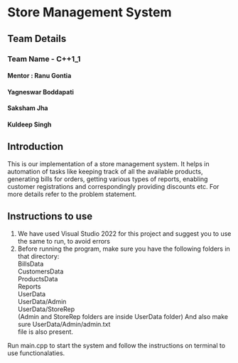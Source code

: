 
# Store Management System

## Team Details
### Team Name - C++1_1
#### Mentor : Ranu Gontia
#### Yagneswar Boddapati 
#### Saksham Jha
#### Kuldeep Singh<br/>
## Introduction<br/>
This is our implementation of a store management system. It helps in automation of tasks like keeping track of all the available products, generating bills for orders, getting various types of reports, enabling customer registrations and correspondingly providing discounts etc. For more details refer to the problem statement.


## Instructions to use
1. We have used Visual Studio 2022 for this project and suggest you to use the same to run, to avoid errors<br/>
2. Before running the program, make sure you have the following folders in that directory:<br/>
BillsData<br/>
CustomersData<br/>
ProductsData<br/>
Reports<br/>
UserData<br/>
UserData/Admin<br/>
UserData/StoreRep<br/>
	(Admin and StoreRep folders are inside UserData folder)
And also make sure UserData/Admin/admin.txt<br/> file is also present.

Run main.cpp to start the system and follow the instructions on terminal to use functionalaties.






